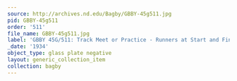 ```yaml
---
source: http://archives.nd.edu/Bagby/GBBY-45g511.jpg
pid: GBBY-45g511
order: '511'
file_name: GBBY-45g511.jpg
label: 'GBBY 45G/511: Track Meet or Practice - Runners at Start and Finish - 1934'
_date: '1934'
object_type: glass plate negative
layout: generic_collection_item
collection: bagby
---
```

